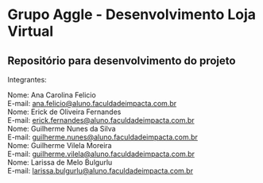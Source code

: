 # Grupo Aggle - Desenvolvimento Loja Virtual  

## Repositório para desenvolvimento do projeto  

Integrantes:  

Nome: Ana Carolina Felicio   
E-mail: ana.felicio@aluno.faculdadeimpacta.com.br  
Nome: Erick de Oliveira Fernandes  
E-mail: erick.fernandes@aluno.faculdadeimpacta.com.br  
Nome: Guilherme Nunes da Silva  
E-mail: guilherme.nunes@aluno.faculdadeimpacta.com.br  
Nome: Guilherme Vilela Moreira  
E-mail: guilherme.vilela@aluno.faculdadeimpacta.com.br  
Nome: Larissa de Melo Bulgurlu  
E-mail: larissa.bulgurlu@aluno.faculdadeimpacta.com.br    